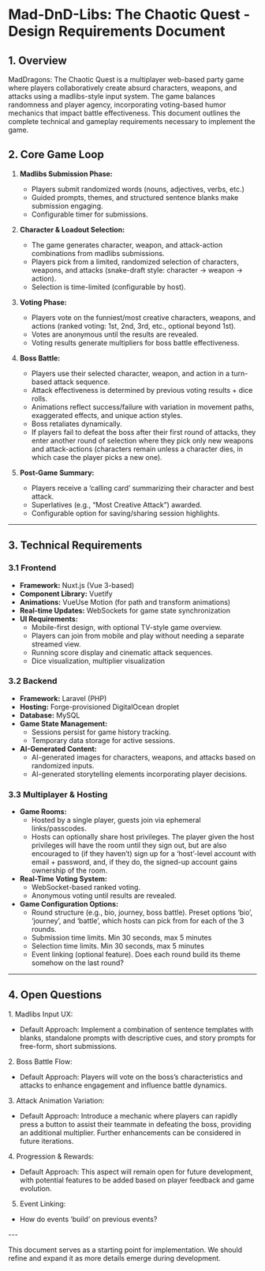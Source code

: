 # Mad-DnD-Libs: The Chaotic Quest - Design Requirements Document

## 1. Overview

MadDragons: The Chaotic Quest is a multiplayer web-based party game where players collaboratively create absurd characters, weapons, and attacks using a madlibs-style input system. The game balances randomness and player agency, incorporating voting-based humor mechanics that impact battle effectiveness. This document outlines the complete technical and gameplay requirements necessary to implement the game.

## 2. Core Game Loop

1. **Madlibs Submission Phase:**

   - Players submit randomized words (nouns, adjectives, verbs, etc.)
   - Guided prompts, themes, and structured sentence blanks make submission engaging.
   - Configurable timer for submissions.

2. **Character & Loadout Selection:**

   - The game generates character, weapon, and attack-action combinations from madlibs submissions.
   - Players pick from a limited, randomized selection of characters, weapons, and attacks (snake-draft style: character → weapon → action).
   - Selection is time-limited (configurable by host).

3. **Voting Phase:**

   - Players vote on the funniest/most creative characters, weapons, and actions (ranked voting: 1st, 2nd, 3rd, etc., optional beyond 1st).
   - Votes are anonymous until the results are revealed.
   - Voting results generate multipliers for boss battle effectiveness.

4. **Boss Battle:**

   - Players use their selected character, weapon, and action in a turn-based attack sequence.
   - Attack effectiveness is determined by previous voting results + dice rolls.
   - Animations reflect success/failure with variation in movement paths, exaggerated effects, and unique action styles.
   - Boss retaliates dynamically.
   - If players fail to defeat the boss after their first round of attacks, they enter another round of selection where they pick only new weapons and attack-actions (characters remain unless a character dies, in which case the player picks a new one).

5. **Post-Game Summary:**

   - Players receive a ‘calling card’ summarizing their character and best attack.
   - Superlatives (e.g., “Most Creative Attack”) awarded.
   - Configurable option for saving/sharing session highlights.

---

## 3. Technical Requirements

### 3.1 Frontend

- **Framework:** Nuxt.js (Vue 3-based)
- **Component Library:** Vuetify
- **Animations:** VueUse Motion (for path and transform animations)
- **Real-time Updates:** WebSockets for game state synchronization
- **UI Requirements:**
  - Mobile-first design, with optional TV-style game overview.
  - Players can join from mobile and play without needing a separate streamed view.
  - Running score display and cinematic attack sequences.
  - Dice visualization, multiplier visualization

### 3.2 Backend

- **Framework:** Laravel (PHP)
- **Hosting:** Forge-provisioned DigitalOcean droplet
- **Database:** MySQL
- **Game State Management:**
  - Sessions persist for game history tracking.
  - Temporary data storage for active sessions.
- **AI-Generated Content:**
  - AI-generated images for characters, weapons, and attacks based on randomized inputs.
  - AI-generated storytelling elements incorporating player decisions.

### 3.3 Multiplayer & Hosting

- **Game Rooms:**
  - Hosted by a single player, guests join via ephemeral links/passcodes.
  - Hosts can optionally share host privileges. The player given the host privileges will have the room until they sign out, but are also encouraged to (if they haven’t) sign up for a ‘host’-level account with email + password, and, if they do, the signed-up account gains ownership of the room.
- **Real-Time Voting System:**
  - WebSocket-based ranked voting.
  - Anonymous voting until results are revealed.
- **Game Configuration Options:**
  - Round structure (e.g., bio, journey, boss battle). Preset options ‘bio’, ‘journey’, and ‘battle’, which hosts can pick from for each of the 3 rounds.
  - Submission time limits. Min 30 seconds, max 5 minutes
  - Selection time limits. Min 30 seconds, max 5 minutes
  - Event linking (optional feature). Does each round build its theme somehow on the last round?

---

## 4. Open Questions

1\. Madlibs Input UX:

- Default Approach: Implement a combination of sentence templates with blanks, standalone prompts with descriptive cues, and story prompts for free-form, short submissions.

&#x9;2\. Boss Battle Flow:

- Default Approach: Players will vote on the boss’s characteristics and attacks to enhance engagement and influence battle dynamics.

&#x9;3\. Attack Animation Variation:

- Default Approach: Introduce a mechanic where players can rapidly press a button to assist their teammate in defeating the boss, providing an additional multiplier. Further enhancements can be considered in future iterations.

&#x9;4\. Progression & Rewards:

- Default Approach: This aspect will remain open for future development, with potential features to be added based on player feedback and game evolution.

5. Event Linking:

- How do events ‘build’ on previous events?

\---

This document serves as a starting point for implementation. We should refine and expand it as more details emerge during development.
